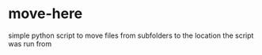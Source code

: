 # move-here
simple python script to move files from subfolders to the location the script was run from
